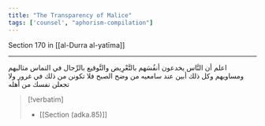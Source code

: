 ```yaml
---
title: "The Transparency of Malice"
tags: ['counsel', "aphorism-compilation"]
---
```


 Section 170 in [[al-Durra al-yatīma]]

---
اعلم أن النَّاس يخدعون أنفُسَهم بالتَّعْرِيض والتَّوقيع بالرِّجال في التماس مثالبهم ومساويهم وكل ذلك أبين عند سامعيه من وضح الصبح فلا تكونن من ذلك في غرور ولا تجعلن نفسك من أهله

> [!verbatim]
> - [[Section (adka.85)]]
